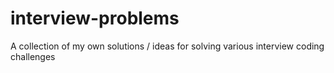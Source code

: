# interview-problems
A collection of my own solutions / ideas for solving various interview coding challenges
